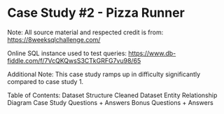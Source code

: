 # Case Study #2 - Pizza Runner
Note: All source material and respected credit is from: https://8weeksqlchallenge.com/

Online SQL instance used to test queries: https://www.db-fiddle.com/f/7VcQKQwsS3CTkGRFG7vu98/65

Additional Note: This case study ramps up in difficulty significantly compared to case study 1.

Table of Contents:
Dataset Structure
Cleaned Dataset
Entity Relationship Diagram
Case Study Questions + Answers
Bonus Questions + Answers
